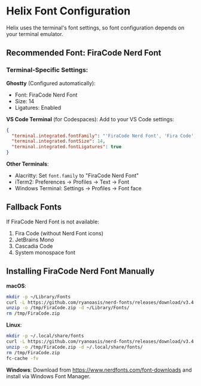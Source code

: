# Helix Font Configuration

Helix uses the terminal's font settings, so font configuration depends on your terminal emulator.

## Recommended Font: FiraCode Nerd Font

### Terminal-Specific Settings:

**Ghostty** (Configured automatically):
- Font: FiraCode Nerd Font
- Size: 14
- Ligatures: Enabled

**VS Code Terminal** (for Codespaces):
Add to your VS Code settings:
```json
{
  "terminal.integrated.fontFamily": "'FiraCode Nerd Font', 'Fira Code', monospace",
  "terminal.integrated.fontSize": 14,
  "terminal.integrated.fontLigatures": true
}
```

**Other Terminals**:
- Alacritty: Set `font.family` to "FiraCode Nerd Font"
- iTerm2: Preferences → Profiles → Text → Font
- Windows Terminal: Settings → Profiles → Font face

## Fallback Fonts

If FiraCode Nerd Font is not available:
1. Fira Code (without Nerd Font icons)
2. JetBrains Mono
3. Cascadia Code
4. System monospace font

## Installing FiraCode Nerd Font Manually

**macOS**:
```bash
mkdir -p ~/Library/Fonts
curl -L https://github.com/ryanoasis/nerd-fonts/releases/download/v3.4.0/FiraCode.zip -o /tmp/FiraCode.zip
unzip -o /tmp/FiraCode.zip -d ~/Library/Fonts/
rm /tmp/FiraCode.zip
```

**Linux**:
```bash
mkdir -p ~/.local/share/fonts
curl -L https://github.com/ryanoasis/nerd-fonts/releases/download/v3.4.0/FiraCode.zip -o /tmp/FiraCode.zip
unzip -o /tmp/FiraCode.zip -d ~/.local/share/fonts/
rm /tmp/FiraCode.zip
fc-cache -fv
```

**Windows**:
Download from https://www.nerdfonts.com/font-downloads and install via Windows Font Manager.
